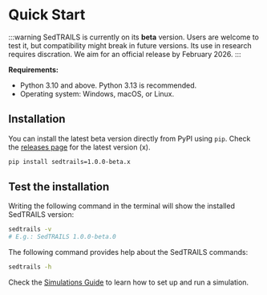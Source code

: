 # Quick Start


:::warning
SedTRAILS is currently on its **beta** version. Users are welcome to test it, but compatibility might break in future versions.  Its use in research requires discration. We aim for an official release by February 2026.
:::

**Requirements:**

- Python 3.10 and above. Python 3.13 is recommended. 
- Operating system: Windows, macOS, or Linux.


## Installation 
You can install the latest beta version directly from PyPI using `pip`. Check the [releases page](https://pypi.org/project/sedtrails/#history) for the latest version (x).

```bash
pip install sedtrails=1.0.0-beta.x
```

## Test the installation

Writing the following command in the terminal will show the installed SedTRAILS version:
```bash
sedtrails -v
# E.g.: SedTRAILS 1.0.0-beta.0
```

The following command provides help about the SedTRAILS commands:
```bash
sedtrails -h

```

Check the [Simulations Guide](./user/simulations.md) to learn how to set up and run a simulation.
